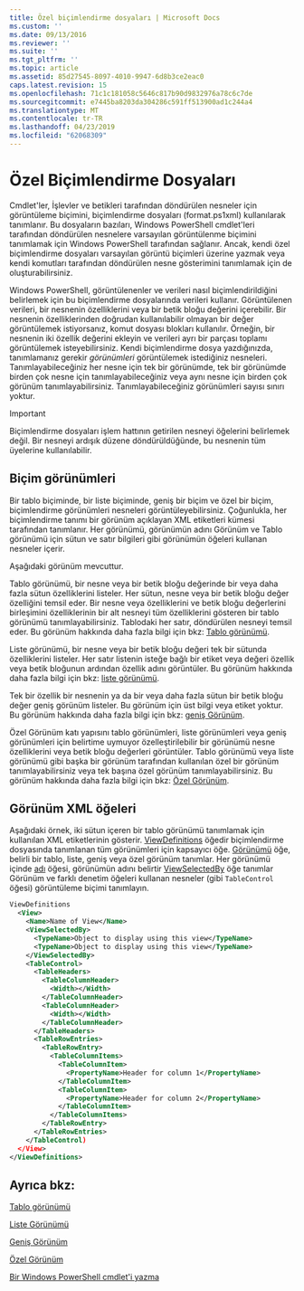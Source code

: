 ```yaml
---
title: Özel biçimlendirme dosyaları | Microsoft Docs
ms.custom: ''
ms.date: 09/13/2016
ms.reviewer: ''
ms.suite: ''
ms.tgt_pltfrm: ''
ms.topic: article
ms.assetid: 85d27545-8097-4010-9947-6d8b3ce2eac0
caps.latest.revision: 15
ms.openlocfilehash: 71c1c181058c5646c817b90d9832976a78c6c7de
ms.sourcegitcommit: e7445ba8203da304286c591ff513900ad1c244a4
ms.translationtype: MT
ms.contentlocale: tr-TR
ms.lasthandoff: 04/23/2019
ms.locfileid: "62068309"
---
```

# <a name="custom-formatting-files"></a>Özel Biçimlendirme Dosyaları

Cmdlet'ler, İşlevler ve betikleri tarafından döndürülen nesneler için görüntüleme biçimini, biçimlendirme dosyaları (format.ps1xml) kullanılarak tanımlanır. Bu dosyaların bazıları, Windows PowerShell cmdlet'leri tarafından döndürülen nesnelere varsayılan görüntülenme biçimini tanımlamak için Windows PowerShell tarafından sağlanır. Ancak, kendi özel biçimlendirme dosyaları varsayılan görüntü biçimleri üzerine yazmak veya kendi komutları tarafından döndürülen nesne gösterimini tanımlamak için de oluşturabilirsiniz.

Windows PowerShell, görüntülenenler ve verileri nasıl biçimlendirildiğini belirlemek için bu biçimlendirme dosyalarında verileri kullanır. Görüntülenen verileri, bir nesnenin özelliklerini veya bir betik bloğu değerini içerebilir.  Bir nesnenin özelliklerinden doğrudan kullanılabilir olmayan bir değer görüntülemek istiyorsanız, komut dosyası blokları kullanılır. Örneğin, bir nesnenin iki özellik değerini ekleyin ve verileri ayrı bir parçası toplamı görüntülemek isteyebilirsiniz. Kendi biçimlendirme dosya yazdığınızda, tanımlamanız gerekir *görünümleri* görüntülemek istediğiniz nesneleri. Tanımlayabileceğiniz her nesne için tek bir görünümde, tek bir görünümde birden çok nesne için tanımlayabileceğiniz veya aynı nesne için birden çok görünüm tanımlayabilirsiniz. Tanımlayabileceğiniz görünümleri sayısı sınırı yoktur.

> [!IMPORTANT]
> Biçimlendirme dosyaları işlem hattının getirilen nesneyi öğelerini belirlemek değil. Bir nesneyi ardışık düzene döndürüldüğünde, bu nesnenin tüm üyelerine kullanılabilir.

## <a name="format-views"></a>Biçim görünümleri

Bir tablo biçiminde, bir liste biçiminde, geniş bir biçim ve özel bir biçim, biçimlendirme görünümleri nesneleri görüntüleyebilirsiniz. Çoğunlukla, her biçimlendirme tanımı bir görünüm açıklayan XML etiketleri kümesi tarafından tanımlanır. Her görünümü, görünümün adını Görünüm ve Tablo görünümü için sütun ve satır bilgileri gibi görünümün öğeleri kullanan nesneler içerir.

Aşağıdaki görünüm mevcuttur.

Tablo görünümü, bir nesne veya bir betik bloğu değerinde bir veya daha fazla sütun özelliklerini listeler. Her sütun, nesne veya bir betik bloğu değer özelliğini temsil eder. Bir nesne veya özelliklerini ve betik bloğu değerlerini birleşimini özelliklerinin bir alt nesneyi tüm özelliklerini gösteren bir tablo görünümü tanımlayabilirsiniz. Tablodaki her satır, döndürülen nesneyi temsil eder. Bu görünüm hakkında daha fazla bilgi için bkz: [Tablo görünümü](../format/creating-a-table-view.md).

Liste görünümü, bir nesne veya bir betik bloğu değeri tek bir sütunda özelliklerini listeler. Her satır listenin isteğe bağlı bir etiket veya değeri özellik veya betik bloğunun ardından özellik adını görüntüler. Bu görünüm hakkında daha fazla bilgi için bkz: [liste görünümü](../format/creating-a-list-view.md).

Tek bir özellik bir nesnenin ya da bir veya daha fazla sütun bir betik bloğu değer geniş görünüm listeler. Bu görünüm için üst bilgi veya etiket yoktur. Bu görünüm hakkında daha fazla bilgi için bkz: [geniş Görünüm](../format/creating-a-wide-view.md).

Özel Görünüm katı yapısını tablo görünümleri, liste görünümleri veya geniş görünümleri için belirtime uymuyor özelleştirilebilir bir görünümü nesne özelliklerini veya betik bloğu değerleri görüntüler. Tablo görünümü veya liste görünümü gibi başka bir görünüm tarafından kullanılan özel bir görünüm tanımlayabilirsiniz veya tek başına özel görünüm tanımlayabilirsiniz. Bu görünüm hakkında daha fazla bilgi için bkz: [Özel Görünüm](../format/creating-custom-controls.md).

## <a name="view-xml-elements"></a>Görünüm XML öğeleri

Aşağıdaki örnek, iki sütun içeren bir tablo görünümü tanımlamak için kullanılan XML etiketlerinin gösterir. [ViewDefinitions](../format/viewdefinitions-element-format.md) öğedir biçimlendirme dosyasında tanımlanan tüm görünümleri için kapsayıcı öğe. [Görünümü](../format/view-element-format.md) öğe, belirli bir tablo, liste, geniş veya özel görünüm tanımlar. Her görünümü içinde [adı](../format/name-element-for-view-format.md) öğesi, görünümün adını belirtir [ViewSelectedBy](../format/viewselectedby-element-format.md) öğe tanımlar Görünüm ve farklı denetim öğeleri kullanan nesneler (gibi `TableControl` öğesi) görüntüleme biçimi tanımlayın.

```xml
ViewDefinitions
  <View>
    <Name>Name of View</Name>
    <ViewSelectedBy>
      <TypeName>Object to display using this view</TypeName>
      <TypeName>Object to display using this view</TypeName>
    </ViewSelectedBy>
    <TableControl>
      <TableHeaders>
        <TableColumnHeader>
          <Width></Width>
        </TableColumnHeader>
        <TableColumnHeader>
          <Width></Width>
        </TableColumnHeader>
      </TableHeaders>
      <TableRowEntries>
        <TableRowEntry>
          <TableColumnItems>
            <TableColumnItem>
              <PropertyName>Header for column 1</PropertyName>
            </TableColumnItem>
            <TableColumnItem>
              <PropertyName>Header for column 2</PropertyName>
            </TableColumnItem>
          </TableColumnItems>
        </TableRowEntry>
      </TableRowEntries>
    </TableControl)
  </View>
</ViewDefinitions>

```

## <a name="see-also"></a>Ayrıca bkz:

[Tablo görünümü](../format/creating-a-table-view.md)

[Liste Görünümü](../format/creating-a-list-view.md)

[Geniş Görünüm](../format/creating-a-wide-view.md)

[Özel Görünüm](../format/creating-custom-controls.md)

[Bir Windows PowerShell cmdlet'i yazma](./writing-a-windows-powershell-cmdlet.md)

